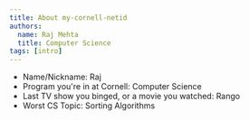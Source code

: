 ```yaml
---
title: About my-cornell-netid
authors:
  name: Raj Mehta
  title: Computer Science
tags: [intro]
---
```


- Name/Nickname: Raj 
- Program you're in at Cornell: Computer Science
- Last TV show you binged, or a movie you watched: Rango
- Worst CS Topic: Sorting Algorithms